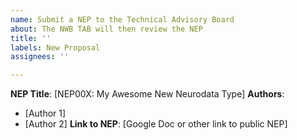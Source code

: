 ```yaml
---
name: Submit a NEP to the Technical Advisory Board
about: The NWB TAB will then review the NEP
title: ''
labels: New Proposal
assignees: ''

---
```


**NEP Title**: [NEP00X: My Awesome New Neurodata Type]
**Authors**:
- [Author 1]
- [Author 2]
**Link to NEP**: [Google Doc or other link to public NEP]
